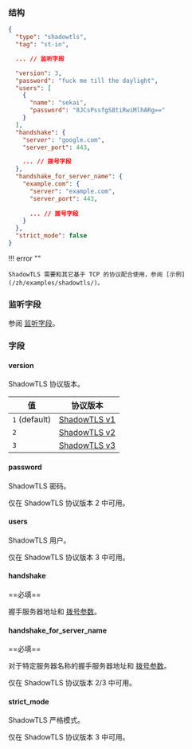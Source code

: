 ### 结构

```json
{
  "type": "shadowtls",
  "tag": "st-in",

  ... // 监听字段

  "version": 3,
  "password": "fuck me till the daylight",
  "users": [
    {
      "name": "sekai",
      "password": "8JCsPssfgS8tiRwiMlhARg=="
    }
  ],
  "handshake": {
    "server": "google.com",
    "server_port": 443,

    ... // 拨号字段
  },
  "handshake_for_server_name": {
    "example.com": {
      "server": "example.com",
      "server_port": 443,
      
      ... // 拨号字段
    }
  },
  "strict_mode": false
}
```

!!! error ""

    ShadowTLS 需要和其它基于 TCP 的协议配合使用，参阅 [示例](/zh/examples/shadowtls/)。

### 监听字段

参阅 [监听字段](/zh/configuration/shared/listen/)。

### 字段

#### version

ShadowTLS 协议版本。

| 值             | 协议版本                                                                                    |
|---------------|-----------------------------------------------------------------------------------------|
| `1` (default) | [ShadowTLS v1](https://github.com/ihciah/shadow-tls/blob/master/docs/protocol-en.md#v1) |
| `2`           | [ShadowTLS v2](https://github.com/ihciah/shadow-tls/blob/master/docs/protocol-en.md#v2) |
| `3`           | [ShadowTLS v3](https://github.com/ihciah/shadow-tls/blob/master/docs/protocol-v3-en.md) |

#### password

ShadowTLS 密码。

仅在 ShadowTLS 协议版本 2 中可用。

#### users

ShadowTLS 用户。

仅在 ShadowTLS 协议版本 3 中可用。

#### handshake

==必填==

握手服务器地址和 [拨号参数](/zh/configuration/shared/dial/)。

#### handshake_for_server_name

==必填==

对于特定服务器名称的握手服务器地址和 [拨号参数](/zh/configuration/shared/dial/)。

仅在 ShadowTLS 协议版本 2/3 中可用。

#### strict_mode

ShadowTLS 严格模式。

仅在 ShadowTLS 协议版本 3 中可用。
